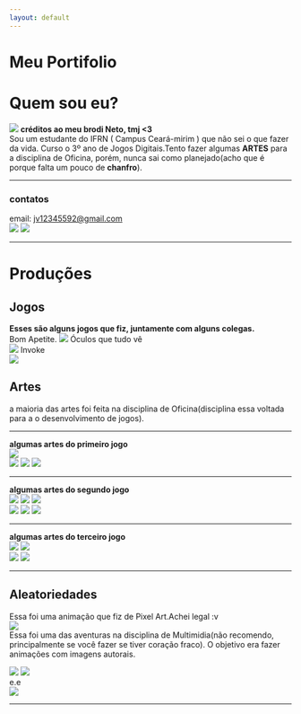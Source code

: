 ```yaml
---
layout: default
---
```


# Meu Portifolio

# Quem sou eu?  
![](jv1.png) **créditos ao meu brodi Neto, tmj <3**  
Sou um estudante do IFRN ( Campus Ceará-mirim ) que não sei o que fazer da vida. Curso o 3º ano de Jogos Digitais.Tento fazer algumas **ARTES** para a disciplina de Oficina, porém, nunca sai como planejado(acho que é porque falta um pouco de **chanfro**).  
* * *
### contatos  
email: jv12345592@gmail.com  
[![](tt.png)](https://twitter.com/Jvictor923) [![](pinterest.png)](https://br.pinterest.com/jv12345692/)

* * *
# Produções

## Jogos
**Esses são alguns jogos que fiz, juntamente com alguns colegas.**  
Bom Apetite.
[![](bomapetite.png)](https://lucas-manolo.github.io/Bom%20Apetite!/) 
Óculos que tudo vê  
[![](tela2.jpg)](https://lucas-manolo.github.io/%C3%93culos%20que%20tudo%20v%C3%AA/)
Invoke  
[![](invoke.png)](https://lucas-manolo.github.io/Invoke/)  

## Artes  
a maioria das artes foi feita na disciplina de Oficina(disciplina essa voltada para a o desenvolvimento de jogos).
* * *
**algumas artes do primeiro jogo**    
![](fim.png)   
![](Pizza_deLado.png) ![](milho.png) ![](sushi.png)
* * *
**algumas artes do segundo jogo**  
![](botão.png) ![](oculos.png) ![](FITA.png)  
![](carro.png) ![](bomba.png) ![](tv.png)
* * *
**algumas artes do terceiro jogo**  
![](base.png) ![](meteoro.png)  
![](energia.png) ![](voador.png) 
* * * 

## Aleatoriedades
Essa foi uma animação que fiz de Pixel Art.Achei legal :v  
![](aniPixel.png)  
Essa foi uma das aventuras na disciplina de Multimidia(não recomendo, principalmente se você fazer se tiver coração fraco). O objetivo era fazer animações com imagens autorais.  
  
![](robô-alto.png) ![](robô-correndo.gif)  
e.e  
![](olho1.gif)
* * *

